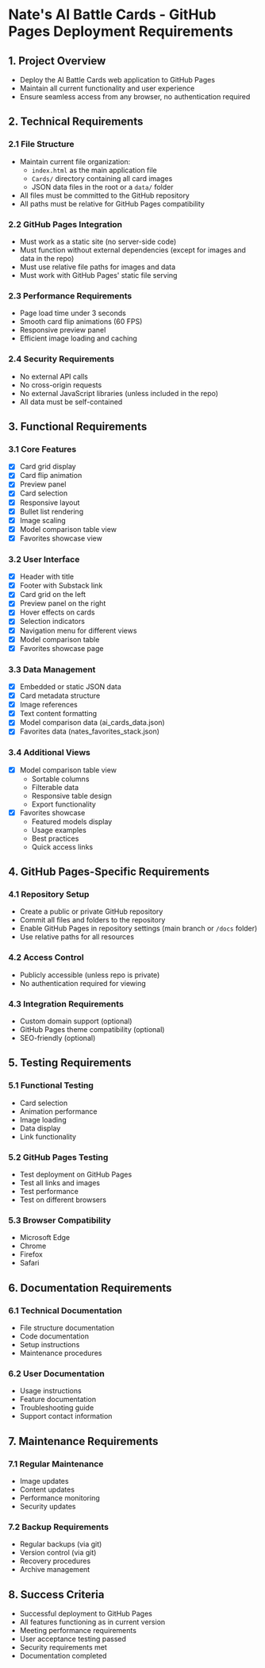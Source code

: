 # Nate's AI Battle Cards - GitHub Pages Deployment Requirements

## 1. Project Overview
- Deploy the AI Battle Cards web application to GitHub Pages
- Maintain all current functionality and user experience
- Ensure seamless access from any browser, no authentication required

## 2. Technical Requirements

### 2.1 File Structure
- Maintain current file organization:
  - `index.html` as the main application file
  - `Cards/` directory containing all card images
  - JSON data files in the root or a `data/` folder
- All files must be committed to the GitHub repository
- All paths must be relative for GitHub Pages compatibility

### 2.2 GitHub Pages Integration
- Must work as a static site (no server-side code)
- Must function without external dependencies (except for images and data in the repo)
- Must use relative file paths for images and data
- Must work with GitHub Pages' static file serving

### 2.3 Performance Requirements
- Page load time under 3 seconds
- Smooth card flip animations (60 FPS)
- Responsive preview panel
- Efficient image loading and caching

### 2.4 Security Requirements
- No external API calls
- No cross-origin requests
- No external JavaScript libraries (unless included in the repo)
- All data must be self-contained

## 3. Functional Requirements

### 3.1 Core Features
- [x] Card grid display
- [x] Card flip animation
- [x] Preview panel
- [x] Card selection
- [x] Responsive layout
- [x] Bullet list rendering
- [x] Image scaling
- [x] Model comparison table view
- [x] Favorites showcase view

### 3.2 User Interface
- [x] Header with title
- [x] Footer with Substack link
- [x] Card grid on the left
- [x] Preview panel on the right
- [x] Hover effects on cards
- [x] Selection indicators
- [x] Navigation menu for different views
- [x] Model comparison table
- [x] Favorites showcase page

### 3.3 Data Management
- [x] Embedded or static JSON data
- [x] Card metadata structure
- [x] Image references
- [x] Text content formatting
- [x] Model comparison data (ai_cards_data.json)
- [x] Favorites data (nates_favorites_stack.json)

### 3.4 Additional Views
- [x] Model comparison table view
  - Sortable columns
  - Filterable data
  - Responsive table design
  - Export functionality
- [x] Favorites showcase
  - Featured models display
  - Usage examples
  - Best practices
  - Quick access links

## 4. GitHub Pages-Specific Requirements

### 4.1 Repository Setup
- Create a public or private GitHub repository
- Commit all files and folders to the repository
- Enable GitHub Pages in repository settings (main branch or `/docs` folder)
- Use relative paths for all resources

### 4.2 Access Control
- Publicly accessible (unless repo is private)
- No authentication required for viewing

### 4.3 Integration Requirements
- Custom domain support (optional)
- GitHub Pages theme compatibility (optional)
- SEO-friendly (optional)

## 5. Testing Requirements

### 5.1 Functional Testing
- Card selection
- Animation performance
- Image loading
- Data display
- Link functionality

### 5.2 GitHub Pages Testing
- Test deployment on GitHub Pages
- Test all links and images
- Test performance
- Test on different browsers

### 5.3 Browser Compatibility
- Microsoft Edge
- Chrome
- Firefox
- Safari

## 6. Documentation Requirements

### 6.1 Technical Documentation
- File structure documentation
- Code documentation
- Setup instructions
- Maintenance procedures

### 6.2 User Documentation
- Usage instructions
- Feature documentation
- Troubleshooting guide
- Support contact information

## 7. Maintenance Requirements

### 7.1 Regular Maintenance
- Image updates
- Content updates
- Performance monitoring
- Security updates

### 7.2 Backup Requirements
- Regular backups (via git)
- Version control (via git)
- Recovery procedures
- Archive management

## 8. Success Criteria
- Successful deployment to GitHub Pages
- All features functioning as in current version
- Meeting performance requirements
- User acceptance testing passed
- Security requirements met
- Documentation completed 
